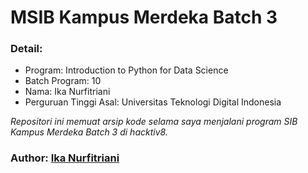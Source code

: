 # MSIB Kampus Merdeka Batch 3
### Detail:
- Program: Introduction to Python for Data Science
- Batch Program: 10
- Nama: Ika Nurfitriani
- Perguruan Tinggi Asal: Universitas Teknologi Digital Indonesia

*Repositori ini memuat arsip kode selama saya menjalani program SIB Kampus Merdeka Batch 3 di hacktiv8.*

### Author: [Ika Nurfitriani](http://github.com/ikanurfitriani)
